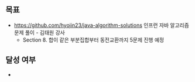 ## 목표

- https://github.com/hyojin23/java-algorithm-solutions 인프런 자바 알고리즘 문제 풀이 - 김태원 강사
  - Section 8. 합이 같은 부분집합부터 동전교환까지 5문제 진행 예정

## 달성 여부
- 
